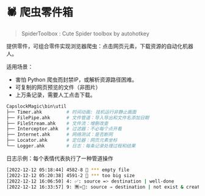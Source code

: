 # 🕷️ 爬虫零件箱

> SpiderToolbox : Cute Spider toolbox by autohotkey

提供零件，可组合零件实现浏览器爬虫：点击网页元素，下载资源的自动化机器人。

适用场景：

- 害怕 Python 爬虫而封禁IP，或解析资源路径困难。
- 可复制的网页预览的文件（非图片）
- 上万条记录，需要人工点击下载。

```bash
CapslockMagic\bin\util
├── Timer.ahk         # 时间动画: 挂机运行非静止画面
├── FilePipe.ahk      # 文件管道：导入导出和文件名添加日期
├── FileStream.ahk    # 文件流：增删改查
├── Interceptor.ahk   # 过滤器：不必每个点开看
├── Internet.ahk      # 网络测试：是否断网
├── Locator.ahk       # 定位器：网页元素坐标
└── Logger.ahk        # 日志：每条记录处理过程和结果
```

日志示例：每个表情代表执行了一种管道操作

``` bash
[2022-12-12 05:18:44] 4582-8 🙈 *** empty file
[2022-12-12 05:20:38] 4591-2 🐘 *** too big size
[2022-12-12 16:06:50] 4: ✅: source => destination | well-done
[2022-12-12 16:33:57] 9: 🈚⭐🐞: source ⇒ destination | not exist & create file & bug
```

